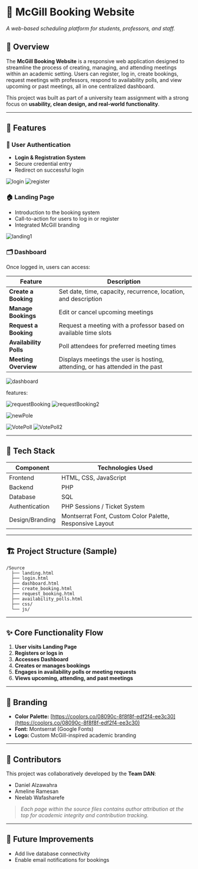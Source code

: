 
# 📅 McGill Booking Website

*A web-based scheduling platform for students, professors, and staff.*

## 🚀 Overview

The **McGill Booking Website** is a responsive web application designed to streamline the process of creating, managing, and attending meetings within an academic setting. Users can register, log in, create bookings, request meetings with professors, respond to availability polls, and view upcoming or past meetings, all in one centralized dashboard.

This project was built as part of a university team assignment with a strong focus on **usability, clean design, and real-world functionality**.

---

## 🎯 Features

### 🔐 User Authentication

* **Login & Registration System**
* Secure credential entry
* Redirect on successful login

 ![login](https://github.com/user-attachments/assets/e2a96b58-b412-42cc-890e-77a06fd31ffb)
![register](https://github.com/user-attachments/assets/9135efa2-ebbd-4a57-bc2d-9d5fd9f04f69)


### 🏠 Landing Page

* Introduction to the booking system
* Call-to-action for users to log in or register
* Integrated McGill branding
  
![landing1](https://github.com/user-attachments/assets/c4a87dda-2b45-480d-8c4e-60faf43b9b4e)

### 🗂 Dashboard

Once logged in, users can access:

| Feature                | Description                                                                   |
| ---------------------- | ----------------------------------------------------------------------------- |
| **Create a Booking**   | Set date, time, capacity, recurrence, location, and description               |
| **Manage Bookings**    | Edit or cancel upcoming meetings                                              |
| **Request a Booking**  | Request a meeting with a professor based on available time slots              |
| **Availability Polls** | Poll attendees for preferred meeting times                                    |
| **Meeting Overview**   | Displays meetings the user is hosting, attending, or has attended in the past |


![dashboard](https://github.com/user-attachments/assets/cf851e64-e478-47df-b6f1-e6614ef2d201)

features:

![requestBooking](https://github.com/user-attachments/assets/24eae4b8-9745-41d3-9759-f74b947812f7)
![requestBooking2](https://github.com/user-attachments/assets/5bb30b7b-341c-43a0-b62d-32cbd0a63816)

![newPole](https://github.com/user-attachments/assets/5e2cb02b-0e3e-4988-9606-4e25b8624d94)

![VotePoll](https://github.com/user-attachments/assets/3b7b65ad-af2f-492c-8d3f-770f9067dc8d)
![VotePoll2](https://github.com/user-attachments/assets/32f8e474-466e-4376-9158-3525f6d85330)


---

## 🧰 Tech Stack

| Component       | Technologies Used                                        |
| --------------- | -------------------------------------------------------- |
| Frontend        | HTML, CSS, JavaScript                                    |
| Backend         | PHP                                                      |
| Database        | SQL                                                      |
| Authentication  | PHP Sessions / Ticket System                             |
| Design/Branding | Montserrat Font, Custom Color Palette, Responsive Layout |

---

## 🏗 Project Structure (Sample)

```
/Source
  ├── landing.html
  ├── login.html
  ├── dashboard.html
  ├── create_booking.html
  ├── request_booking.html
  ├── availability_polls.html
  ├── css/
  └── js/
```

---

## ✨ Core Functionality Flow

1. **User visits Landing Page**
2. **Registers or logs in**
3. **Accesses Dashboard**
4. **Creates or manages bookings**
5. **Engages in availability polls or meeting requests**
6. **Views upcoming, attending, and past meetings**

---

## 🎨 Branding

* **Color Palette:** [https://coolors.co/08090c-8f8f8f-edf2f4-ee3c30](https://coolors.co/08090c-8f8f8f-edf2f4-ee3c30)
* **Font:** Montserrat (Google Fonts)
* **Logo:** Custom McGill-inspired academic branding


---

## 👥 Contributors

This project was collaboratively developed by the **Team DAN**:

* Daniel Alzawahra
* Ameline Ramesan
* Neelab Wafasharefe

> *Each page within the source files contains author attribution at the top for academic integrity and contribution tracking.*

---

## 📌 Future Improvements

* Add live database connectivity
* Enable email notifications for bookings

